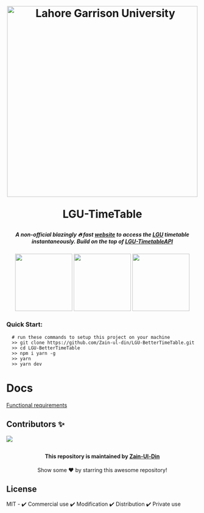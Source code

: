 
<!-- INTRO -->



<h1 align="center">
<br>
  <a href="https://timetable.lgu.edu.pk"><img src="https://user-images.githubusercontent.com/41378765/200201356-6ebba91a-dec8-4314-93ff-3b7268c4274c.png" alt="Lahore Garrison University" width="500"></a>
<br>

LGU-TimeTable

<h5 align="center">
    A non-official blazingly 🔥 fast <a href = 'https://www.lgutimetable.live/'>website</a> to access the 
    <a href = 'https://lgu.edu.pk/'>LGU</a>
    timetable instantaneously. Build on the top of
    <a href = 'https://github.com/IIvexII/LGU-TimetableAPI'>LGU-TimetableAPI</a>
</h5>

<!-- TECH STACK -->

<p align="center" p = "100px">
   <img src = 'https://user-images.githubusercontent.com/78583049/201987257-85d2f75b-57be-4684-b82e-fbe86ea049d3.svg' width = '150px' height = '150px'/>
   <img src = 'https://user-images.githubusercontent.com/78583049/201987794-d0d73ef2-6a36-4bce-bc8e-258c88e9d86b.svg' width = '150px' height = '150px'/>
    <img src = 'https://user-images.githubusercontent.com/78583049/201988085-8dcdbba8-9b96-494a-82d9-4740089bd2b4.svg' width = '150px' height = '150px'/>
</p>

<!-- DOCS -->

### Quick Start: 
```command
  # run these commands to setup this project on your machine
  >> git clone https://github.com/Zain-ul-din/LGU-BetterTimeTable.git
  >> cd LGU-BetterTimeTable
  >> npm i yarn -g
  >> yarn 
  >> yarn dev
```

# Docs

<a href = 'https://github.com/Zain-ul-din/LGU-Timetable/blob/master/docs/FunctionalRequirements.md'>Functional requirements</a>
</br>


## Contributors ✨

<a href="https://github.com/Zain-ul-din/LGU-BetterTimeTable/graphs/contributors">
  <img src="https://contrib.rocks/image?repo=Zain-ul-din/LGU-BetterTimeTable" />
</a>

<!-- about -->

##
<div align="center">
<h4 font-weight="bold">This repository is maintained by <a href="https://github.com/Zain-ul-din">Zain-Ul-Din</a></h4>
<p> Show some ❤️ by starring this awesome repository! </p>
</div>

<!-- license -->
## License

MIT - ✔️ Commercial use ✔️ Modification ✔️ Distribution ✔️ Private use

##
